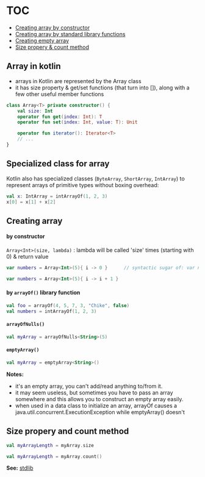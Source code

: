 # TOC
* [Creating array by constructor](/array.md#creating-array-by-constructor)
* [Creating array by standard library functions](/array.md#creating-array-by-standard-library-functions)
* [Creating empty array](/array.md#creating-empty-array)
* [Size propery & count method](/array.md#size-propery--count-method)


## Array in kotlin
* arrays in Kotlin are represented by the Array class
* it has size property & get/set functions (that turn into []), along with a few other useful member functions
```kotlin
class Array<T> private constructor() {
    val size: Int
    operator fun get(index: Int): T
    operator fun set(index: Int, value: T): Unit

    operator fun iterator(): Iterator<T>
    // ...
}
```

## Specialized class for array
Kotlin also has specialized classes (`ByteArray`, `ShortArray`, `IntArray`) to represent arrays of primitive types without boxing overhead:
```kotlin
val x: IntArray = intArrayOf(1, 2, 3)
x[0] = x[1] + x[2]
```

## Creating array
#### by constructor
`Array<Int>(size, lambda)` : lambda will be called 'size' times (starting with 0) & return value
```kotlin
var numbers = Array<Int>(5){ i -> 0 }      // syntactic sugar of: var numbers = Array<Int>(5, { i -> 0 })

var numbers = Array<Int>(5){ i -> i + 1 }
```

#### by `arrayOf()` library function
```kotlin
val foo = arrayOf(4, 5, 7, 3, "Chike", false)
val numbers = intArrayOf(1, 2, 3)
```

#### `arrayOfNulls()`
```kotlin
val myArray = arrayOfNulls<String>(5)
```

#### `emptyArray()`
```kotlin
val myArray = emptyArray<String>()
```

**Notes:**
* it's an empty array, you can't add/read anything to/from it. 
* it may seem useless, but sometimes you have to pass an array somewhere and this allows you to construct an empty array easily.
* when used in a data class to initialize an array, arrayOf causes a java.util.concurrent.ExecutionException while emptyArray() doesn't

## Size propery and count method
```kotlin
val myArrayLength = myArray.size

val myArrayLength = myArray.count()
```

**See:** [stdlib](https://kotlinlang.org/api/latest/jvm/stdlib/kotlin/-array/)
